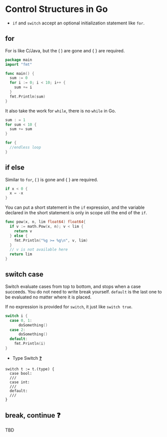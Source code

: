 # Control Structures in Go

- `if` and `switch` accept an optional initialization statement like `for`.

## for

For is like C/Java, but the ( ) are gone and { } are required.

```go
package main
import "fmt"

func main() {
  sum := 0
  for i := 0; i < 10; i++ {
    sum += i
  }
  fmt.Println(sum)
}
```

It also take the work for `while`, there is no `while` in Go.

```go
sum : = 1
for sum < 10 {
  sum += sum
}

for {
  //endless loop
}
```


## if else

Similar to `for`, ( ) is gone and { } are required.

```go
if x < 0 {
  x = -x
}
```

You can put a short statement in the `if` expression, and the variable declared
in the short statement is only in scope util the end of the `if`.

```go
func pow(x, n, lim float64) float64{
  if v := math.Pow(x, n); v < lim {
    return v
  } else {
    fmt.Println("%g >= %g\n", v, lim)
  }
  // v is not available here
  return lim
}
```

## switch case

Switch evaluate cases from top to bottom, and stops when a case succeeds.
You do not need to write break yourself. `default` is the last one to be
evaluated no matter where it is placed.

If no expression is provided for `switch`, it just like `switch true`.

```go
switch i {
  case 0, 1:
      doSomething()
  case 2:
      doSomething()
  default:
    fmt.Println(i)
}
```
- Type Switch [:question:](http://golang.org/doc/effective_go.html#type_switch)

```
switch t := t.(type) {
  case bool:
  ///
  case int:
  ///
  default:
  ///
}
```

## break, continue :question:

TBD
